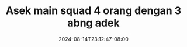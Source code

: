 --- 
title: "Asek main squad 4 orang dengan 3 abng adek"
description: "nonton bokeh Asek main squad 4 orang dengan 3 abng adek twitter full vidio new"
date: 2024-08-14T23:12:47-08:00
file_code: "i0e85n50is5m"
draft: false
cover: "q7t1omzlxnzsj3fj.jpg"
tags: ["Asek", "main", "squad", "orang", "dengan", "abng", "adek", "bokep-indo", "bokep-viral", "bokep-ig"]
length: 131
fld_id: "1392283"
foldername: "asupankita"
categories: ["asupankita"]
views: 105
---